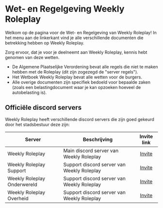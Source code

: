 # Wet- en Regelgeving Weekly Roleplay

Welkom op de pagina voor de Wet- en Regelgeving van Weekly Roleplay!
In het menu aan de linkerkant vind je alle verschillende documenten die betrekking hebben op Weekly Roleplay.

Zorg ervoor, dat je voor je deelneemt aan Weekly Roleplay, kennis hebt genomen van deze wetten.

- De Algemene Plaatselijke Verordening bevat alle regels die niet te maken hebben met de Roleplay (dit zijn zogezegd de "server regels").
- Het Wetboek Weekly Roleplay bevat alle wetten voor de burgers.
- Alle overige documenten zijn specifiek bedoeld voor bepaalde zaken (zoals een belastingdocument waar je kan opzoeken hoeveel de autobelasting is).

## Officiële discord servers

Weekly Roleplay heeft verschillende discord servers die zijn goed gekeurd door het stadsbestuur deze zijn:

| Server | Beschrijving | Invite link |
|---|---|:---:|
|Weekly Roleplay| Main discord server van Weekly Roleplay | [Invite](https://discord.gg/weeklyroleplay) |
|Weekly Roleplay Support| Support discord server van Weekly Roleplay | [Invite](https://discord.gg/8BGwrMEUGp) |
|Weekly Roleplay Onderwereld| Support discord server van Weekly Roleplay | [Invite](https://discord.gg/weeklyonderwereld) |
|Weekly Roleplay Overheid| Support discord server van Weekly Roleplay | [Invite](https://discord.gg/9ZyeX4BAAh) |
